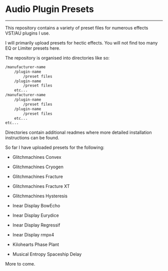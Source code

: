# Audio Plugin Presets

___

This repository contains a variety of preset files for numerous effects VST/AU plugins I use.

I will primarily upload presets for hectic effects. You will not find too many EQ or Limiter presets here.

The repository is organised into directories like so:

```sh
/manufacturer-name
    /plugin-name
        /preset files
    /plugin-name
        /preset files
    etc...
/manufacturer-name
    /plugin-name
        /preset files
    /plugin-name
        /preset files
    etc...
etc...
```

Directories contain additional readmes where more detailed installation instructions can be found.

So far I have uploaded presets for the following:

- Glitchmachines Convex
- Glitchmachines Cryogen
- Glitchmachines Fracture
- Glitchmachines Fracture XT
- Glitchmachines Hysteresis

- Inear Display BowEcho
- Inear Display Eurydice
- Inear Display Regressif
- Inear Display rmpx4

- Kilohearts Phase Plant

- Musical Entropy Spaceship Delay

More to come.
